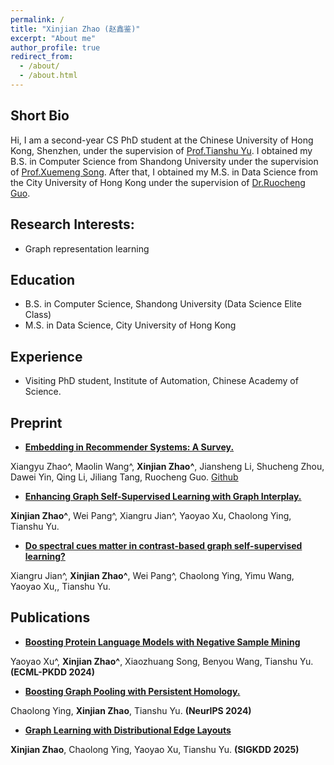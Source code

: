 ```yaml
---
permalink: /
title: "Xinjian Zhao (赵鑫鉴)"
excerpt: "About me"
author_profile: true
redirect_from: 
  - /about/
  - /about.html
---
```

## Short Bio

Hi, I am a second-year CS PhD student at the Chinese University of Hong Kong, Shenzhen, under the supervision of [Prof.Tianshu Yu](https://mypage.cuhk.edu.cn/academics/yutianshu/). I obtained my B.S. in Computer Science from Shandong University under the supervision of [Prof.Xuemeng Song](https://xuemengsong.github.io/). After that, I obtained my M.S. in Data Science from the City University of Hong Kong under the supervision of [Dr.Ruocheng Guo](https://rguo12.github.io/).

## Research Interests:
* Graph representation learning

## Education

* B.S. in Computer Science, Shandong University (Data Science Elite Class)
* M.S. in Data Science, City University of Hong Kong

## Experience
* Visiting PhD student, Institute of Automation, Chinese Academy of Science.


## Preprint
+ **[Embedding in Recommender Systems: A Survey.](https://arxiv.org/pdf/2310.18608.pdf)** 

Xiangyu Zhao^, Maolin Wang^, **Xinjian Zhao^**, Jiansheng Li, Shucheng Zhou, Dawei Yin, Qing Li, Jiliang Tang, Ruocheng Guo. [Github](https://github.com/Applied-Machine-Learning-Lab/Embedding-in-Recommender-Systems)

+ **[Enhancing Graph Self-Supervised Learning with Graph Interplay.](https://arxiv.org/abs/2410.04061)** 

**Xinjian Zhao^**, Wei Pang^, Xiangru Jian^, Yaoyao Xu, Chaolong Ying, Tianshu Yu.

+ **[Do spectral cues matter in contrast-based graph self-supervised learning?](https://arxiv.org/abs/2405.19600)**  

Xiangru Jian^, **Xinjian Zhao^**, Wei Pang^,  Chaolong Ying, Yimu Wang, Yaoyao Xu,, Tianshu Yu.




## Publications

+ **[Boosting Protein Language Models with Negative Sample Mining](https://arxiv.org/pdf/2402.16346)** 

Yaoyao Xu^, **Xinjian Zhao^**, Xiaozhuang Song, Benyou Wang, Tianshu Yu. **(ECML-PKDD 2024)**

+ **[Boosting Graph Pooling with Persistent Homology.](https://arxiv.org/pdf/2402.16346)** 

Chaolong Ying, **Xinjian Zhao**, Tianshu Yu. **(NeurIPS 2024)**


+ **[Graph Learning with Distributional Edge Layouts]()** 

**Xinjian Zhao**, Chaolong Ying, Yaoyao Xu, Tianshu Yu. **(SIGKDD 2025)**





